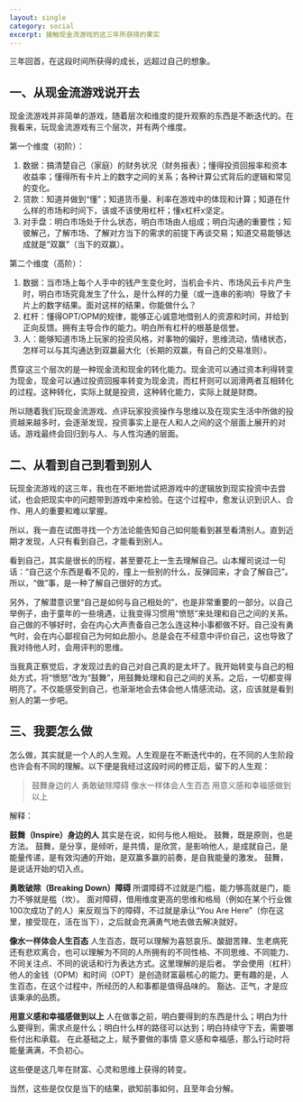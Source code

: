 ```yaml
---
layout: single
category: social
excerpt: 接触现金流游戏的这三年所获得的果实
---  
```


三年回首，在这段时间所获得的成长，远超过自己的想象。

## 一、从现金流游戏说开去
现金流游戏并非简单的游戏，随着层次和维度的提升观察的东西是不断迭代的。在我看来，玩现金流游戏有三个层次，并有两个维度。

第一个维度（初阶）：
1. 数据：搞清楚自己（家庭）的财务状况（财务报表）；懂得投资回报率和资本收益率；懂得所有卡片上的数字之间的关系；各种计算公式背后的逻辑和常见的变化。
2. 贷款：知道并做到“懂”；知道货币量、利率在游戏中的体现和计算；知道在什么样的市场和时间下，该或不该使用杠杆；懂x杠杆x坚定。
3. 对手盘：明白市场处于什么状态，明白市场由人组成；明白沟通的重要性；知彼解己，了解市场、了解对方当下的需求的前提下再谈交易；知道交易能够达成就是“双赢”（当下的双赢）。

第二个维度（高阶）：
1. 数据：当市场上每个人手中的钱产生变化时，当机会卡片、市场风云卡片产生时，明白市场究竟发生了什么，是什么样的力量（或一连串的影响）导致了卡片上的数字结果。面对这样的结果，你能做什么？
2. 杠杆：懂得OPT/OPM的规律，能够正心诚意地借别人的资源和时间，并给到正向反馈。拥有主导合作的能力。明白所有杠杆的根基是信誉。
3. 人：能够知道市场上玩家的投资风格，对事物的偏好，思维流动，情绪状态，怎样可以与其沟通达到双赢最大化（长期的双赢，有自己的交易准则）。

贯穿这三个层次的是一种现金流和现金的转化能力。现金流可以通过资本利得转变为现金，现金可以通过投资回报率转变为现金流，而杠杆则可以润滑两者互相转化的过程。这种转化，实际上就是投资，这种转化能力，实际上就是财商。

所以随着我们玩现金流游戏、点评玩家投资操作与思维以及在现实生活中所做的投资越来越多时，会逐渐发现，投资事实上是在人和人之间的这个层面上展开的对话。游戏最终会回归到与人、与人性沟通的层面。


## 二、从看到自己到看到别人
玩现金流游戏的这三年，我也在不断地尝试把游戏中的逻辑放到现实投资中去尝试，也会把现实中的问题带到游戏中来检验。在这个过程中，愈发认识到识人、合作、用人的重要和难以掌握。

所以，我一直在试图寻找一个方法论能告知自己如何能看到甚至看清别人。直到近期才发现，人只有看到自己，才能看到别人。

看到自己，其实是很长的历程，甚至要花上一生去理解自己。山本耀司说过一句话：“自己这个东西是看不见的，撞上一些别的什么，反弹回来，才会了解自己”。所以，“做”事，是一种了解自己很好的方式。

另外，了解潜意识里“自己是如何与自己相处的”，也是非常重要的一部分。以自己举例子，由于童年的一些境遇，让我变得习惯用“愤怒”来处理和自己之间的关系。自己做的不够好时，会在内心大声责备自己怎么连这种小事都做不好。自己没有勇气时，会在内心鄙视自己为何如此胆小。总是会在不经意中评价自己，这也导致了我对待他人时，会用评判的思维。

当我真正察觉后，才发现过去的自己对自己真的是太坏了。我开始转变与自己的相处方式，将“愤怒”改为“鼓舞”，用鼓舞处理和自己之间的关系。之后，一切都变得明亮了。不仅能感受到自己，也渐渐地会去体会他人情感流动。这，应该就是看到别人的第一步吧。


## 三、我要怎么做
怎么做，其实就是一个人的人生观。人生观是在不断迭代中的，在不同的人生阶段也许会有不同的理解。以下便是我经过这段时间的修正后，留下的人生观：

>鼓舞身边的人
>勇敢破除障碍
>像水一样体会人生百态
>用意义感和幸福感做到以上

解释：

 **鼓舞（Inspire）身边的人**
其实是在说，如何与他人相处。
鼓舞，既是原则，也是方法。
鼓舞，是分享，是倾听，是共情，是欣赏，是影响他人，是成就自己，是能量传递，是有效沟通的开始，是双赢多赢的前奏，是自我能量的激发。
鼓舞，是说话开始的切入点。

 **勇敢破除（Breaking Down）障碍**
所谓障碍不过就是门槛，能力够高就是门，能力不够就是槛（坎）。
面对障碍，借用维度更高的思维和格局（例如在某个行业做100次成功了的人）来反观当下的障碍，不过就是承认“You Are Here”（你在这里，接受现在，活在当下），之后就会充满勇气地去做去解决就好。

 **像水一样体会人生百态**
人生百态，既可以理解为喜怒哀乐、酸甜苦辣、生老病死还有悲欢离合，也可以理解为不同的人所拥有的不同性格、不同思维、不同能力、不同关注点、不同的说话和行为表达方式。这里理解的是后者。
学会使用（杠杆）他人的金钱（OPM）和时间（OPT）是创造财富最核心的能力。更有趣的是，人生百态，在这个过程中，所经历的人和事都是值得品味的。
豁达、正气，才是应该秉承的品质。

 **用意义感和幸福感做到以上**
人在做事之前，明白要得到的东西是什么；明白为什么要得到，需求点是什么；明白什么样的路径可以达到；明白持续守下去，需要哪些付出和承载。
在此基础之上，赋予要做的事情 意义感和幸福感，那么行动时将能量满满，不负初心。


这些便是这几年在财富、心灵和思维上获得的转变。

当然，这些是仅仅是当下的结果，欲知前事如何，且至年会分解。
